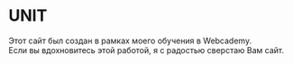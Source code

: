 # UNIT
Этот сайт был создан в рамках моего обучения в Webcademy.
<br> Если вы вдохновитесь этой работой, я с радостью сверстаю Вам сайт.
